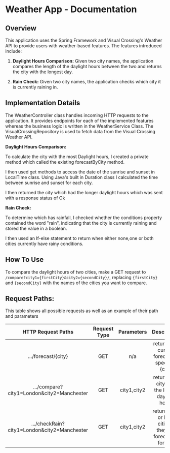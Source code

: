 
# Weather App - Documentation

## Overview

This application uses the Spring Framework and Visual Crossing's Weather API to provide users with weather-based features. The features introduced include:

1. **Daylight Hours Comparison:** Given two city names, the application compares the length of the daylight hours between the two and returns the city with the longest day.

2. **Rain Check:** Given two city names, the application checks which city it is currently raining in.

## Implementation Details


The WeatherController class handles incoming HTTP requests to the application. It provides endpoints for each of the implemented features whereas the business logic is written in the WeatherService Class. The VisualCrossingRepository is used to fetch data from the Visual Crossing Weather API.



**Daylight Hours Comparison:**

To calculate the city with the most Daylight hours, I created a private method which called the existing forecastByCity method.

I then used get methods to access the date of the sunrise and sunset in LocalTime class. Using Java's built in Duration class I calculated the time between sunrise and sunset for each city. 

I then returned the city which had the longer daylight hours which was sent with a response status of Ok


**Rain Check:**

To determine which has rainfall, I checked whether the conditions property contained the word "rain", indicating that the city is currently raining and stored the value in a boolean. 

I then used an If-else statement to return when either none,one or both cities currently have rainy conditions.


## How To Use

To compare the daylight hours of two cities, make a GET request to `/compare?city1={firstCity}&city2={secondCity}/`, replacing `{firstCity}` and `{secondCity}` with the names of the cities you want to compare.


## Request Paths:

This table shows all possible requests as well as an example of their path and parameters

| HTTP Request Paths | Request Type | Parameters|Description |
|:---:|:---:|:---:|:---:|
| .../forecast/{city} | GET | n/a| returns the current forecast of specified {city} |
| .../compare?city1=London&city2=Manchester | GET |city1,city2 |returns the city with the longer daylight hours |
| .../checkRain?city1=London&city2=Manchester | GET | city1,city2| returns one or both cities if they are forecasted for rain|
